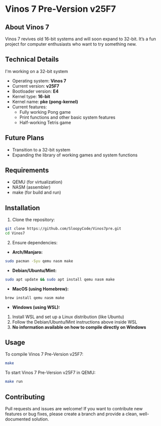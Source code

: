 # Vinos 7 Pre-Version v25F7

## About Vinos 7

Vinos 7 revives old 16-bit systems and will soon expand to 32-bit. It’s a fun project for computer enthusiasts who want to try something new.

## Technical Details

I'm working on a 32-bit system

- Operating system: **Vinos 7**
- Current version: **v25F7**
- Bootloader version: **E4**
- Kernel type: **16-bit**
- Kernel name: **pke (pong-kernel)**
- Current features:
  - Fully working Pong game
  - Print functions and other basic system features
  - Half-working Tetris game

## Future Plans

- Transition to a 32-bit system
- Expanding the library of working games and system functions

## Requirements

- QEMU (for virtualization)
- NASM (assembler)
- make (for build and run)

## Installation

1. Clone the repository:

```bash
git clone https://github.com/SloopyCode/Vinos7pre.git
cd Vinos7
```

2. Ensure dependencies:

- **Arch/Manjaro:**

```bash
sudo pacman -Syu qemu nasm make
```

- **Debian/Ubuntu/Mint:**

```bash
sudo apt update && sudo apt install qemu nasm make
```

- **MacOS (using Homebrew):**

```bash
brew install qemu nasm make
```

- **Windows (using WSL):**

1. Install WSL and set up a Linux distribution (like Ubuntu)
2. Follow the Debian/Ubuntu/Mint instructions above inside WSL
3. **No information available on how to compile directly on Windows**

## Usage

To compile Vinos 7 Pre-Version v25F7:

```bash
make
```

To start Vinos 7 Pre-Version v25F7 in QEMU:

```bash
make run
```

## Contributing

Pull requests and issues are welcome! If you want to contribute new features or bug fixes, please create a branch and provide a clean, well-documented solution.


